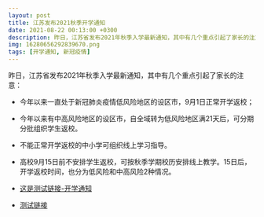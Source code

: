 ```yaml
---
layout: post
title: 江苏发布2021秋季开学通知
date: 2021-08-22 00:13:00 +0300
description: 昨日，江苏省发布2021年秋季入学最新通知，其中有几个重点引起了家长的注意
img: 16280656292839670.png
tags: [开学通知, 新冠疫情]
---
```


   昨日，江苏省发布2021年秋季入学最新通知，其中有几个重点引起了家长的注意：

* 今年以来一直处于新冠肺炎疫情低风险地区的设区市，9月1日正常开学返校；

* 今年以来有中高风险地区的设区市，自全域转为低风险地区满21天后，可分期分批组织学生返校。

* 不能正常开学返校的中小学可组织线上学习指导。

* 高校9月15日前不安排学生返校，可按秋季学期校历安排线上教学。15日后，开学返校时间，也分为低风险和中高风险2种情况。

* [这是测试链接-开学通知](https://www.163.com/dy/article/GI0E29P70536CQ2X.html)
* [测试链接][url0]

[url0]:https://www.163.com/dy/article/GI0E29P70536CQ2X.html
